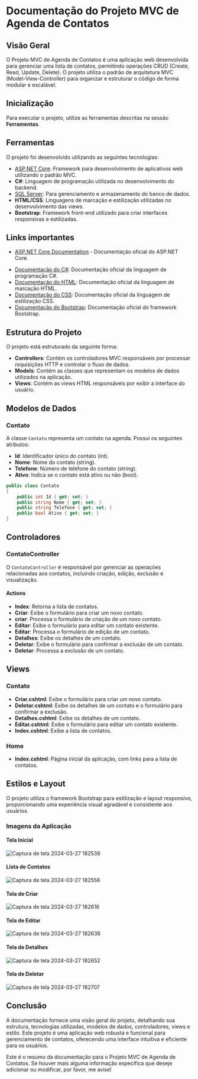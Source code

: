 # Documentação do Projeto MVC de Agenda de Contatos

## Visão Geral

O Projeto MVC de Agenda de Contatos é uma aplicação web desenvolvida para gerenciar uma lista de contatos, permitindo operações CRUD (Create, Read, Update, Delete). O projeto utiliza o padrão de arquitetura MVC (Model-View-Controller) para organizar e estruturar o código de forma modular e escalável.

## Inicialização
Para executar o projeto, utilize as ferramentas descritas na sessão **Ferramentas**.


## Ferramentas

O projeto foi desenvolvido utilizando as seguintes tecnologias:

- [ASP.NET Core](https://dotnet.microsoft.com/download): Framework para desenvolvimento de aplicativos web utilizando o padrão MVC.
- **C#**: Linguagem de programação utilizada no desenvolvimento do backend.
- [SQL Server](https://www.microsoft.com/pt-br/sql-server/sql-server-downloads): Para gerenciamento e armazenamento do banco de dados.
- **HTML/CSS**: Linguagens de marcação e estilização utilizadas no desenvolvimento das views.
- **Bootstrap**: Framework front-end utilizado para criar interfaces responsivas e estilizadas.


## Links importantes
* [ASP.NET Core Documentation](https://docs.microsoft.com/pt-br/aspnet/core/?view=aspnetcore-6.0) - Documentação oficial do ASP.NET Core.
- [Documentação do C#](https://docs.microsoft.com/pt-br/dotnet/csharp/): Documentação oficial da linguagem de programação C#.
- [Documentação do HTML](https://developer.mozilla.org/pt-BR/docs/Web/HTML): Documentação oficial da linguagem de marcação HTML.
- [Documentação do CSS](https://developer.mozilla.org/pt-BR/docs/Web/CSS): Documentação oficial da linguagem de estilização CSS.
- [Documentação do Bootstrap](https://getbootstrap.com/docs/5.1/getting-started/introduction/): Documentação oficial do framework Bootstrap.

## Estrutura do Projeto

O projeto está estruturado da seguinte forma:

- **Controllers**: Contém os controladores MVC responsáveis por processar requisições HTTP e controlar o fluxo de dados.
- **Models**: Contém as classes que representam os modelos de dados utilizados na aplicação.
- **Views**: Contém as views HTML responsáveis por exibir a interface do usuário.

## Modelos de Dados

### Contato

A classe `Contato` representa um contato na agenda. Possui os seguintes atributos:

- **Id**: Identificador único do contato (int).
- **Nome**: Nome do contato (string).
- **Telefone**: Número de telefone do contato (string).
- **Ativo**: Indica se o contato está ativo ou não (bool).

```csharp
public class Contato
{
    public int Id { get; set; }
    public string Nome { get; set; }
    public string Telefone { get; set; }
    public bool Ativo { get; set; }
}
```

## Controladores

### ContatoController

O `ContatoController` é responsável por gerenciar as operações relacionadas aos contatos, incluindo criação, edição, exclusão e visualização.

#### Actions

- **Index**: Retorna a lista de contatos.
- **Criar**: Exibe o formulário para criar um novo contato.
- **criar**: Processa o formulário de criação de um novo contato.
- **Editar**: Exibe o formulário para editar um contato existente.
- **Editar**: Processa o formulário de edição de um contato.
- **Detalhes**: Exibe os detalhes de um contato.
- **Deletar**: Exibe o formulário para confirmar a exclusão de um contato.
- **Deletar**: Processa a exclusão de um contato.

## Views

### Contato

- **Criar.cshtml**: Exibe o formulário para criar um novo contato.
- **Deletar.cshtml**: Exibe os detalhes de um contato e o formulário para confirmar a exclusão.
- **Detalhes.cshtml**: Exibe os detalhes de um contato.
- **Editar.cshtml**: Exibe o formulário para editar um contato existente.
- **Index.cshtml**: Exibe a lista de contatos.

### Home

- **Index.cshtml**: Página inicial da aplicação, com links para a lista de contatos.

## Estilos e Layout

O projeto utiliza o framework Bootstrap para estilização e layout responsivo, proporcionando uma experiência visual agradável e consistente aos usuários.

### Imagens da Aplicação
#### Tela Inicial
![Captura de tela 2024-03-27 182538](https://github.com/euuhebert/Agenda_Contatos/assets/112333883/53732920-9f0e-44de-b66e-fbb4dded9bba)
#### Lista de Contatos
![Captura de tela 2024-03-27 182556](https://github.com/euuhebert/Agenda_Contatos/assets/112333883/2365bc28-4068-44d5-9a21-02a1f4cacd08)
#### Tela de Criar
![Captura de tela 2024-03-27 182616](https://github.com/euuhebert/Agenda_Contatos/assets/112333883/9ebf626a-2a1f-46b1-b589-ba7ccd34908b)
#### Tela de Editar
![Captura de tela 2024-03-27 182638](https://github.com/euuhebert/Agenda_Contatos/assets/112333883/090b1a42-d334-4307-b5b0-a5b983318551)
#### Tela de Detalhes
![Captura de tela 2024-03-27 182652](https://github.com/euuhebert/Agenda_Contatos/assets/112333883/e1c90f02-a83a-467a-bdd4-31e7755580d3)
#### Tela de Deletar
![Captura de tela 2024-03-27 182707](https://github.com/euuhebert/Agenda_Contatos/assets/112333883/0a76578f-e541-4400-9245-358ad7396f73)

## Conclusão

A documentação fornece uma visão geral do projeto, detalhando sua estrutura, tecnologias utilizadas, modelos de dados, controladores, views e estilo. Este projeto é uma aplicação web robusta e funcional para gerenciamento de contatos, oferecendo uma interface intuitiva e eficiente para os usuários.

Este é o resumo da documentação para o Projeto MVC de Agenda de Contatos. Se houver mais alguma informação específica que deseje adicionar ou modificar, por favor, me avise!
